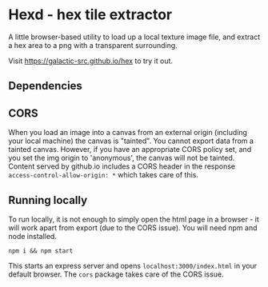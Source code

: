 # Hexd - hex tile extractor

A little browser-based utility to load up a local texture image file, and extract a hex area to a png with a transparent surrounding.

Visit https://galactic-src.github.io/hex to try it out.


## Dependencies




## CORS

When you load an image into a canvas from an external origin (including your local machine) the canvas is "tainted". You cannot export data from a tainted canvas. However, if you have an appropriate CORS policy set, and you set the img origin to 'anonymous', the canvas will not be tainted. Content served by github.io includes a CORS header in the response `access-control-allow-origin: *` which takes care of this.

## Running locally

To run locally, it is not enough to simply open the html page in a browser - it will work apart from export (due to the CORS issue). You will need npm and node installed.

```
npm i && npm start
```
This starts an express server and opens `localhost:3000/index.html` in your default browser. The `cors` package takes care of the CORS issue.
